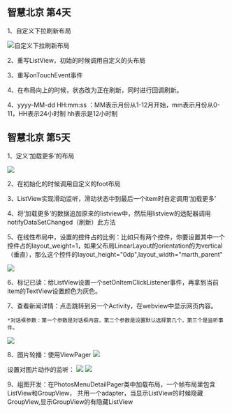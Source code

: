 ## 智慧北京  第4天 ##
1、自定义下拉刷新布局

![自定义下拉刷新布局](https://i.imgur.com/fDhfIEa.png)

2、重写ListView，初始的时候调用自定义的头布局

3、重写onTouchEvent事件

4、在布局向上的时候，状态改为正在刷新，同时进行回调刷新。

4、yyyy-MM-dd HH:mm:ss  ：MM表示月份从1-12月开始，mm表示月份从0-11，HH表示24小时制
   hh表示是12小时制

## 智慧北京  第5天 ##
1、定义‘加载更多’的布局

![](https://i.imgur.com/zSIonSM.png)

2、在初始化的时候调用自定义的foot布局

3、ListView实现滑动监听，滑动状态中到最后一个item时自定调用‘加载更多’

4、将‘加载更多’的数据追加原来的listview中，然后用listview的适配器调用notifyDataSetChanged（刷新）此方法

5、在线性布局中，设置的控件占的比例：比如只有两个控件，你要设置其中一个控件占的layout_weight=1，如果父布局LinearLayout的orientation的为vertical（垂直），那么这个控件的layout_height="0dp",layout_width="marth_parent"

![](https://i.imgur.com/iZwIOW2.png)

6、标记已读：给ListView设置一个setOnItemClickListener事件，再拿到当前item的TextView设置颜色为灰色。

7、查看新闻详情：点击跳转到另一个Activity，在webview中显示网页内容。

	*对话框参数：第一个参数是对话框内容，第二个参数是设置默认选择第几个，第三个是监听事件。
![](https://i.imgur.com/8E49M8o.png)

8、图片轮播：使用ViewPager
![](https://i.imgur.com/pO2Usqt.png)

设置对图片动作的监听：
![](https://i.imgur.com/oKxHW4O.png)
![](https://i.imgur.com/BCaJNmz.png)

9、组图开发：在PhotosMenuDetailPager类中加载布局，一个帧布局里包含ListView和GroupView，
共用一个adapter，当显示ListView的时候隐藏GroupView,显示GroupView的有隐藏ListView

